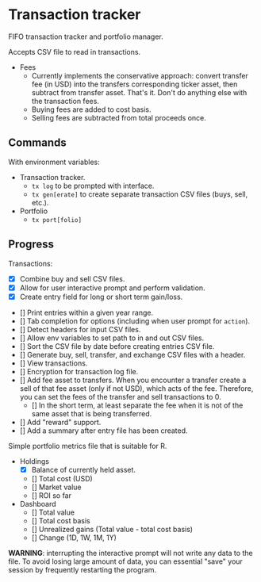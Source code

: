 # Transaction tracker

FIFO transaction tracker and portfolio manager.

Accepts CSV file to read in transactions.

* Fees
  * Currently implements the conservative approach: convert transfer fee (in USD) into the transfers corresponding ticker asset, then subtract from transfer asset. That's it. Don't do anything else with the transaction fees.
  * Buying fees are added to cost basis.
  * Selling fees are subtracted from total proceeds once.

## Commands

With environment variables:

* Transaction tracker.
  * `tx log` to be prompted with interface.
  * `tx gen[erate]` to create separate transaction CSV files (buys, sell, etc.).
* Portfolio
  * `tx port[folio]`

## Progress

Transactions:

* [x] Combine buy and sell CSV files.
* [X] Allow for user interactive prompt and perform validation.
* [X] Create entry field for long or short term gain/loss.
* [] Print entries within a given year range.
* [] Tab completion for options (including when user prompt for `action`).
* [] Detect headers for input CSV files.
* [] Allow env variables to set path to in and out CSV files.
* [] Sort the CSV file by date before creating entries CSV file.
* [] Generate buy, sell, transfer, and exchange CSV files with a header.
* [] View transactions.
* [] Encryption for transaction log file.
* [] Add fee asset to transfers. When you encounter a transfer create a sell of that fee asset (only if not USD), which acts of the fee. Therefore, you can set the fees of the transfer and sell transactions to 0.
  * [] In the short term, at least separate the fee when it is not of the same asset that is being transferred.
* [] Add "reward" support.
* [] Add a summary after entry file has been created.

Simple portfolio metrics file that is suitable for R.

* Holdings
  * [X] Balance of currently held asset.
  * [] Total cost (USD)
  * [] Market value
  * [] ROI so far
* Dashboard
  * [] Total value
  * [] Total cost basis
  * [] Unrealized gains (Total value - total cost basis)
  * [] Change (1D, 1W, 1M, 1Y)

**WARNING**: interrupting the interactive prompt will not write any data to the file. To avoid losing large amount of data, you can essential "save" your session by frequently restarting the program.

